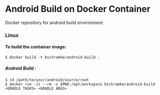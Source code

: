# Android Build on Docker Container

Docker repository for android build environment

### Linux
#### To build the container image:
    $ docker build -t bschramke/android-build .
    
##### Android Build :

    $ cd /path/to/your/android/source/root
    $ docker run -it --rm -v $PWD:/opt/workspace bschramke/android-build <GRADLE TASKS> <GRADLE ARGS>

